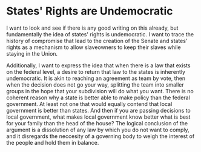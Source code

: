# States' Rights are Undemocratic

I want to look and see if there is any good writing on this already, but fundamentally the idea of states' rights is undemocratic. I want to trace the history of compromise that lead to the creation of the Senate and states' rights as a mechanism to allow slaveowners to keep their slaves while staying in the Union.

Additionally, I want to express the idea that when there is a law that exists on the federal level, a desire to return that law to the states is inherently undemocratic. It is akin to reaching an agreement as team by vote, then when the decision does not go your way, splitting the team into smaller groups in the hope that your subdivision will do what you want. There is no coherent reason why a state is better able to make policy than the federal government. At least not one that would equally contend that local government is better than states. And then if you are passing decisions to local government, what makes local government know better what is best for your family than the head of the house? The logical conclusion of the argument is a dissolution of any law by which you do not want to comply, and it disregards the neccesity of a governing body to weigh the interest of the people and hold them in balance.